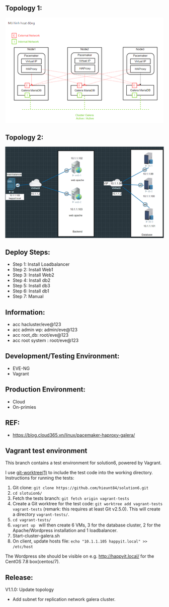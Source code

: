 ## Topology 1:
<p align="center"><img src="https://github.com/hieunt84/solution6/blob/master/images/topology1.png" /></p>

## Topology 2:
<p align="center"><img src="https://github.com/hieunt84/solution6/blob/master/images/topology2.png" /></p>

## Deploy Steps:
- Step 1: Install Loadbalancer
- Step 2: Install Web1
- Step 3: Install Web2
- Step 4: Install db2
- Step 5: Install db3
- Step 6: Install db1
- Step 7: Manual

## Information:
- acc hacluster/eve@123
- acc admin wp: admin/eve@123
- acc root_db: root/eve@123
- acc root system : root/eve@123

## Development/Testing Environment:
- EVE-NG
- Vagrant

## Production Environment:
- Cloud
- On-primies

## REF:
- https://blog.cloud365.vn/linux/pacemaker-haproxy-galera/

## Vagrant test environment

This branch contains a test environment for solution6, powered by Vagrant.

I use [git-worktree(1)](https://git-scm.com/docs/git-worktree) to include the test code into the working directory. Instructions for running the tests:

1. Git clone: `git clone https://github.com/hieunt84/solution6.git`
2. `cd slotuion6/`
3. Fetch the tests branch: `git fetch origin vagrant-tests`
4. Create a Git worktree for the test code: `git worktree add vagrant-tests vagrant-tests` (remark: this requires at least Git v2.5.0). This will create a directory `vagrant-tests/`.
5. `cd vagrant-tests/`
6. `vagrant up ` will then create 6 VMs, 3 for the database cluster, 2 for the Apache/Wordpress installation and 1 loadbalancer.
7. Start-cluster-galera.sh
8. On client, update hosts file: `echo "10.1.1.105 happyit.local" >> /etc/host`

The Wordpress site should be visible on e.g. <http://happyit.local/> for the CentOS 7.8 box(centos/7).

## Release:
V1.1.0: Update topology
- Add subnet for replication network galera cluster.

